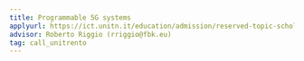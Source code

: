 ```yaml
---
title: Programmable 5G systems 
applyurl: https://ict.unitn.it/education/admission/reserved-topic-scholarships
advisor: Roberto Riggio (rriggio@fbk.eu)
tag: call_unitrento 
---
```

